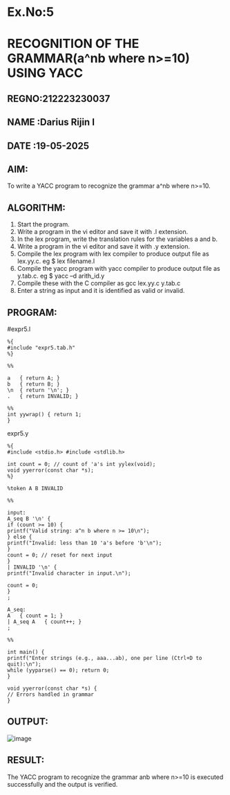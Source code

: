 # Ex.No:5
# RECOGNITION OF THE GRAMMAR(a^nb where n>=10) USING YACC
## REGNO:212223230037
## NAME :Darius Rijin I
## DATE :19-05-2025

## AIM:
To write a YACC program to recognize the grammar a^nb where n>=10.
## ALGORITHM:
1.	Start the program.
2.	Write a program in the vi editor and save it with .l extension.
3.	In the lex program, write the translation rules for the variables a and b.
4.	Write a program in the vi editor and save it with .y extension.
5.	Compile the lex program with lex compiler to produce output file as lex.yy.c. eg $ lex filename.l
6.	Compile the yacc program with yacc compiler to produce output file as y.tab.c. eg $ yacc –d arith_id.y
7.	Compile these with the C compiler as gcc lex.yy.c y.tab.c
8.	Enter a string as input and it is identified as valid or invalid.
## PROGRAM:
#expr5.l
```
%{
#include "expr5.tab.h"
%}

%%

a	{ return A; }
b	{ return B; }
\n	{ return '\n'; }
.	{ return INVALID; }

%%
int yywrap() { return 1;
}
```
expr5.y

```
%{
#include <stdio.h> #include <stdlib.h>

int count = 0; // count of 'a's int yylex(void);
void yyerror(const char *s);
%}

%token A B INVALID

%%

input:
A_seq B '\n' {
if (count >= 10) {
printf("Valid string: a^n b where n >= 10\n");
} else {
printf("Invalid: less than 10 'a's before 'b'\n");
}
count = 0; // reset for next input
}
| INVALID '\n' {
printf("Invalid character in input.\n");
 
count = 0;
}
;

A_seq:
A	{ count = 1; }
| A_seq A	{ count++; }
;

%%

int main() {
printf("Enter strings (e.g., aaa...ab), one per line (Ctrl+D to quit):\n");
while (yyparse() == 0); return 0;
}

void yyerror(const char *s) {
// Errors handled in grammar
}

```
## OUTPUT:

![image](https://github.com/user-attachments/assets/bdfb3c04-00b6-448f-b985-f3de9779f5eb)

## RESULT:
The YACC program to recognize the grammar anb where n>=10 is executed successfully and the output is verified.
